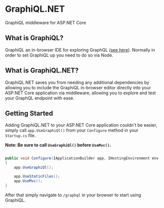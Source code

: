 # GraphiQL.NET

GraphiQL middleware for ASP.NET Core

## What is GraphiQL?

GraphiQL an in-browser IDE for exploring GraphQL ([see here]( https://github.com/graphql/graphiql)). Normally in order to set GraphiQL up you need to do so via Node.

## What is GraphiQL.NET?

GraphiQL.NET saves you from needing any additional dependencies by allowing you to include the GraphiQL in-browser editor directly into your ASP.NET Core application via middleware, allowing you to explore and test your GraphQL endpoint with ease.

## Getting Started

Adding GraphiQL.NET to your ASP.NET Core application couldn't be easier, simply call `app.UseGraphiQl()` from your `Configure` method in your `Startup.cs` file.

**Note: Be sure to call `UseGraphiQl()` before `UseMvc()`.**

```csharp

public void Configure(IApplicationBuilder app, IHostingEnvironment env, ILoggerFactory loggerFactory)
{
    app.UseGraphiQl();

    app.UseStaticFiles();
    app.UseMvc();
}
```

After that simply navigate to `/graphql` in your browser to start using GraphiQL.